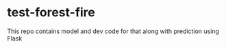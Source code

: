 # test-forest-fire
This repo contains model and dev code for that along with prediction using Flask

